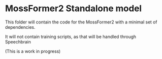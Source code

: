 # MossFormer2 Standalone model

This folder will contain the code for the MossFormer2 with a minimal set of dependencies.

It will not contain training scripts, as that will be handled through Speechbrain

(This is a work in progress)



